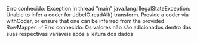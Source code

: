 Erro conhecido: Exception in thread "main" java.lang.IllegalStateException: Unable to infer a coder for JdbcIO.readAll() transform. Provide a coder via withCoder, or ensure that one can be inferred from the provided RowMapper. ✅
Erro conhecido: Os valores não são adicionados dentro das suas respectivas variáveis após a leitura dos dados
